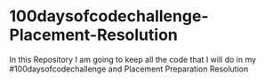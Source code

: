# 100daysofcodechallenge-Placement-Resolution
In this Repository I am going to keep all the code that I will do in my #100daysofcodechallenge and Placement Preparation Resolution
